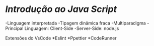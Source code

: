 # *Introdução ao Java Script*

-Linguagem interpretada
-Tipagem dinâmica fraca
-Multiparadigma
-Principal Linguagem: Client-Side
-Server-Side: node.js

Extensões do VsCode
*Eslint
*Ppettier
*CodeRunner
 
